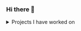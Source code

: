 ### Hi there 👋

<details>
<summary>Projects I have worked on</summary>

| Rank | Languages |
|-----:|-----------|
|     1|Android self-improvement app: https://github.com/adisan23/XpGainer                                                         |
|     2|Bus ticket booking app with java Swing: https://github.com/sebi247/Northernbus                                             |
|     3|Diffie-Hellman key exchange between 4 parties:https://github.com/sebi247/Readme_Files/blob/main/Readme%20Diffie-Hellman.docx|
|     4|Implementing cypher methods such as: Caesar, MonoAlphaSubstitiution, Vigenère and methods to brute force each one of them. https://github.com/sebi247/Readme_Files/blob/main/Readme%20Cypher-implementations.docx|
|     5|A vending machine for books using OOP in java: https://github.com/sebi247/Readme_Files/blob/main/Readme%20Vending%20machine%20books.docx|
|     6|Implementing algorithms to rearrange linked lists in java such as: Append if miss, Move to front and Frequency count.   https://github.com/sebi247/Readme_Files/blob/main/Readme%20Linked%20List%20Rearrangement.docx   |
|     7|Implementing client-server communication using sockets: https://github.com/sebi247/Readme_Files/blob/main/Readme%20Client-Server%20communications%20using%20sockets.docx                                                                    |
|     8|Implementing Variations of the K-means algorithm such as K-means, K-means++ and bisecting k-means: https://github.com/sebi247/Readme_Files/blob/main/Readme%20K-Means.docx                        |

</details>
